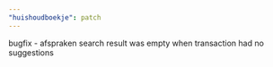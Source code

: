 ```yaml
---
"huishoudboekje": patch
---
```


bugfix - afspraken search result was empty when transaction had no suggestions
